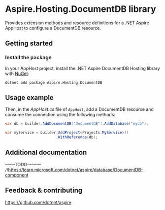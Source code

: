 # Aspire.Hosting.DocumentDB library

Provides extension methods and resource definitions for a .NET Aspire AppHost to configure a DocumentDB resource.

## Getting started

### Install the package

In your AppHost project, install the .NET Aspire DocumentDB Hosting library with [NuGet](https://www.nuget.org):

```dotnetcli
dotnet add package Aspire.Hosting.DocumentDB
```

## Usage example

Then, in the _AppHost.cs_ file of `AppHost`, add a DocumentDB resource and consume the connection using the following methods:

```csharp
var db = builder.AddDocumentDB("DocumentDB").AddDatabase("mydb");

var myService = builder.AddProject<Projects.MyService>()
                       .WithReference(db);
```

## Additional documentation
-----TODO-------
//https://learn.microsoft.com/dotnet/aspire/database/DocumentDB-component

## Feedback & contributing

https://github.com/dotnet/aspire
